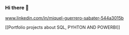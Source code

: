 ### Hi there 👋

www.linkedin.com/in/miquel-guerrero-sabater-544a3015b

[[Portfolio projects about SQL, PYHTON AND POWERBI]]


